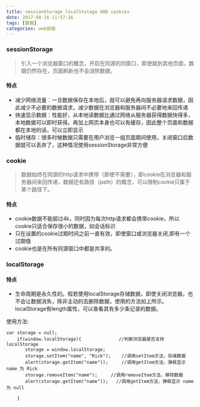 ```yaml
---
title: sessionStorage localStotage AND cookies
date: 2017-08-16 11:57:16
tags: [数据]
categories: web前端
---
```


### sessionStorage
> 引入一个浏览器窗口的概念，开启在同源的同窗口，即使跳到其他页面，数据仍然存在，页面刷新也不会消除数据，
#### 特点
* 减少网络流量：一旦数据保存在本地后，就可以避免再向服务器请求数据，因此减少不必要的数据请求，减少数据在浏览器和服务器间不必要地来回传递
* 快速显示数据：性能好，从本地读数据比通过网络从服务器获得数据快得多，本地数据可以即时获得。再加上网页本身也可以有缓存，因此整个页面和数据都在本地的话，可以立即显示
* 临时储存：很多时候数据只需要在用户浏览一组页面期间使用，关闭窗口后数据就可以丢弃了，这种情况使用sessionStorage非常方便

### cookie
> 数据始终在同源的http请求中携带（即使不需要），即cookie在浏览器和服务器间来回传递，数据还有路径（path）的概念，可以限制cookie只属于某个路径下。
#### 特点
* cookie数据不能超过4k，同时因为每次http请求都会携带cookie，所以cookie只适合保存很小的数据，如会话标识
* 只在设置的cookie过期时间之前一直有效，即使窗口或浏览器关闭,即有一个过期值
* cookie也是在所有同源窗口中都是共享的。

### localStorage

#### 特点
* 生命周期是永久性的。假若使用localStorage存储数据，即使关闭浏览器，也不会让数据消失，除非主动的去删除数据，使用的方法如上所示。localStorage有length属性，可以查看其有多少条记录的数据。

使用方法:

```
var storage = null;  
    if(window.localStorage){              //判断浏览器是否支持localStorage  
       storage = window.localStorage;       
       storage.setItem("name", "Rick");    //调用setItem方法，存储数据  
       alert(storage.getItem("name"));     //调用getItem方法，弹框显示 name 为 Rick  
       storage.removeItem("name");     //调用removeItem方法，移除数据  
       alert(storage.getItem("name"));   //调用getItem方法，弹框显示 name 为 null  
  
    }  
```